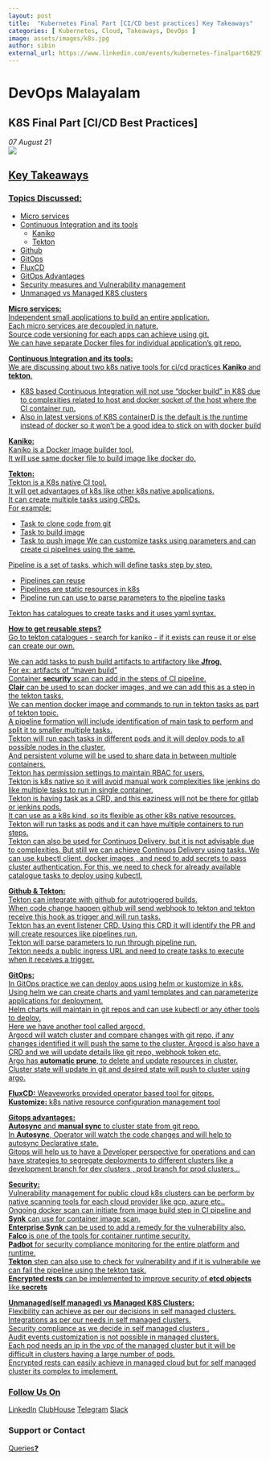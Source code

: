 ```yaml
---
layout: post
title:  "Kubernetes Final Part [CI/CD best practices] Key Takeaways"
categories: [ Kubernetes, Cloud, Takeaways, DevOps ]
image: assets/images/k8s.jpg
author: sibin
external_url: https://www.linkedin.com/events/kubernetes-finalpart6829708553163567104
---
```

# DevOps Malayalam

## **K8S Final Part [CI/CD Best Practices]**
_07 August 21_ <br> <a href="https://www.youtube.com/watch?v=pK6vx74szho"><img src="https://img.shields.io/badge/YouTube-FF0000?style=for-the-badge&logo=youtube&logoColor=white" />
<br> 

## Key Takeaways

### Topics Discussed:
  * Micro services
  * Continuous Integration and its tools
    * Kaniko
    * Tekton
  * Github
  * GitOps
  * FluxCD
  * GitOps Advantages
  * Security measures and Vulnerability management
  * Unmanaged vs Managed K8S clusters

**Micro services:** <br>
Independent small applications to build an entire application. <br>
Each micro services are decoupled in nature. <br>
Source code versioning for each apps can achieve using git. <br>
We can have separate Docker files for individual application’s git repo. <br>

**Continuous Integration and its tools:** <br>
We are discussing about two k8s native tools for ci/cd practices **Kaniko** and **tekton**. <br>
* K8S based Continuous Integration will not use “docker build” in K8S due to complexities related to host and docker socket of the host where the CI container run. 
* Also in latest versions of K8S containerD is the default is the runtime instead of docker so it won’t be a good idea to stick on with docker build

**Kaniko:** <br>
Kaniko is a Docker image builder tool. <br>
It will use same docker file to build image like docker do. <br>

**Tekton:** <br>
Tekton is a K8s native CI tool. <br>
It will get advantages of k8s like other k8s native applications. <br>
It can create multiple tasks using CRDs. <br>
For example: <br>
  * Task to clone code from git 
  * Task to build image 
  * Task to push image 
We can customize tasks using parameters and can create ci pipelines using the same. <br>

Pipeline is a set of tasks, which will define tasks step by step. <br>
  * Pipelines can reuse 
  * Pipelines are static resources in k8s
  * Pipeline run can use to parse parameters to the pipeline tasks

Tekton has catalogues to create tasks and it uses yaml syntax. <br>

**How to get reusable steps?** <br>
Go to tekton catalogues - search for kaniko - if it exists can reuse it or else can create our
own. <br>

We can add tasks to push build artifacts to artifactory like **Jfrog**. <br>
  For ex: artifacts of “maven build” <br>
Container **security** scan can add in the steps of CI pipeline. <br>
**Clair** can be used to scan docker images, and we can add this as a step in the tekton tasks. <br>
We can mention docker image and commands to run in tekton tasks as part of tekton topic. <br>
A pipeline formation will include identification of main task to perform and split it to smaller multiple tasks. <br>
Tekton will run each tasks in different pods and it will deploy pods to all possible nodes in the cluster. <br>
And persistent volume will be used to share data in between multiple containers. <br>
Tekton has permission settings to maintain RBAC for users. <br>
Tekton is k8s native so it will avoid manual work complexities like jenkins do like multiple tasks to run in single container. <br>
Tekton is having task as a CRD, and this eaziness will not be there for gitlab or jenkins pods. <br>
It can use as a k8s kind, so its flexible as other k8s native resources. <br>
Tekton will run tasks as pods and it can have multiple containers to run steps. <br>
Tekton can also be used for Continuos Delivery, but it is not advisable due to complexities. But still we can achieve Continuos Delivery using tasks. We can use kubectl client, docker images , and need to add secrets to pass cluster authentication. For this, we need to check for already available catalogue tasks to deploy using kubectl.

**Github & Tekton:** <br>
Tekton can integrate with github for autotriggered builds. <br>
When code change happen github will send webhook to tekton and tekton receive this hook as trigger and will run tasks. <br>
Tekton has an event listener CRD. Using this CRD it will identify the PR and will create resources like pipelines run. <br>
Tekton will parse parameters to run through pipeline run. <br>
Tekton needs a public ingress URL and need to create tasks to execute when it receives a
trigger. <br>

**GitOps:** <br>
In GitOps practice we can deploy apps using helm or kustomize in k8s. <br>
Using helm we can create charts and yaml templates and can parameterize applications for
deployment. <br>
Helm charts will maintain in git repos and can use kubectl or any other tools to deploy. <br>
Here we have another tool called argocd. <br>
Argocd will watch cluster and compare changes with git repo, if any changes identified it will
push the same to the cluster. Argocd is also have a CRD and we will update details like git repo, webhook token etc. <br>
Argo has **automatic prune**, to delete and update resources in cluster. <br>
Cluster state will update in git and desired state will push to cluster using argo. <br>

**FluxCD:** Weaveworks provided operator based tool for gitops. <br>
**Kustomize:** k8s native resource configuration management tool <br>

**Gitops advantages:** <br>
**Autosync** and **manual sync** to cluster state from git repo. <br>
In **Autosync**,  Operator will watch the code changes and will help to autosync Declarative state. <br>
Gitops will help us to have a Developer perspective for operations and can have strategies to segregate deployments to different clusters like a development branch for dev clusters , prod branch for prod clusters… <br>

**Security:** <br>
Vulnerability management for public cloud k8s clusters can be perform by native scanning tools for each cloud provider like gcp, azure etc.. <br>
Ongoing docker scan can initiate from image build step in CI pipeline and **Synk** can use for container image scan. <br>
**Enterprise Synk** can be used to add a remedy for the vulnerability also. <br>
**Falco** is one of the tools for container runtime security. <br>
**Padbot** for security compliance monitoring for the entire platform and runtime. <br>
**Tekton** step can also use to check for vulnerability and if it is vulnerabile we can fail the
pipeline using the tekton task. <br>
**Encrypted rests** can be implemented to improve security of **etcd objects** like **secrets** <br>

**Unmanaged(self managed) vs Managed K8S Clusters:** <br>
Flexibility can achieve as per our decisions in self managed clusters. <br>
Integrations as per our needs in self managed clusters. <br>
Security compliance as we decide in self managed clusters . <br>
Audit events customization is not possible in managed clusters. <br>
Each pod needs an ip in the vpc of the managed cluster but it will be difficult in clusters having a large number of pods. <br>
Encrypted rests can easily achieve in managed cloud but for self managed cluster its complex to implement. <br>

### Follow Us On

[LinkedIn](https://www.linkedin.com/company/devopsmalayalam)
[ClubHouse](https://github.com/DevOps-Malayalam/Test/settings/pages)
[Telegram](https://t.me/joinchat/tninMc2bBGdiY2E1)
[Slack](https://join.slack.com/t/devopsmalayalam/shared_invite/zt-tuws4bts-9ZhKh5snDTuv8m7FiECv~g)


### Support or Contact

[Queries❓](https://docs.google.com/forms/d/e/1FAIpQLSdXmOgcM1zqVVONSZkrQ_twl2D9G8UBesN5OJ4xMZj_yXgebg/viewform)

